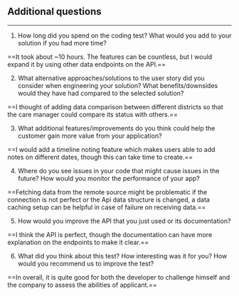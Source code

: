 ## Additional questions
---
1. How long did you spend on the coding test? What would you add to your solution if you had more time?

==It took about ~10 hours. The features can be countless, but I would expand it by using other data endpoints on the API.==

2. What alternative approaches/solutions to the user story did you consider when engineering your solution? What benefits/downsides would they have had compared to the selected solution?

==I thought of adding data comparison between different districts so that the care manager could compare its status with others.==

3. What additional features/improvements do you think could help the customer gain more value from your application?

==I would add a timeline noting feature which makes users able to add notes on different dates, though this can take time to create.==

4. Where do you see issues in your code that might cause issues in the future? How would you monitor the performance of your app?

==Fetching data from the remote source might be problematic if the connection is not perfect or the Api data structure is changed, a data caching setup can be helpful in case of failure on receiving data.==

5. How would you improve the API that you just used or its documentation?

==I think the API is perfect, though the documentation can have more explanation on the endpoints to make it clear.==

6. What did you think about this test? How interesting was it for you? How would you recommend us to improve the test?

==In overall, it is quite good for both the developer to challenge himself and the company to assess the abilities of applicant.==
